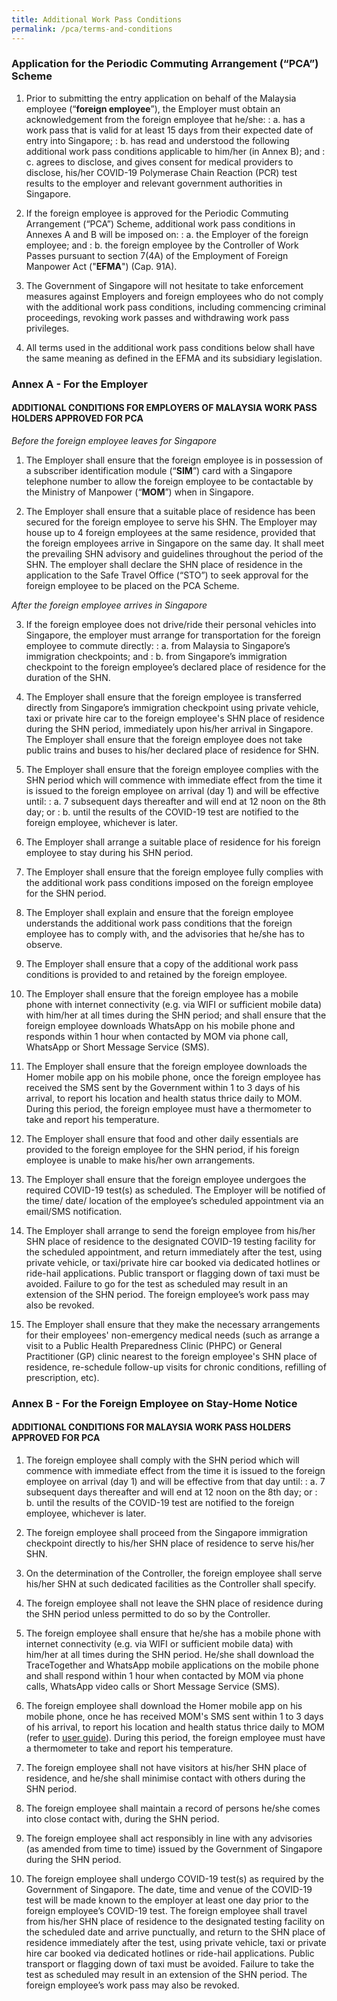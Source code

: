 ```yaml
---
title: Additional Work Pass Conditions
permalink: /pca/terms-and-conditions
---
```


### **Application for the Periodic Commuting Arrangement (“PCA”) Scheme**

1. Prior to submitting the entry application on behalf of the Malaysia employee (“**foreign employee**”), the Employer must obtain an acknowledgement from the foreign employee that he/she:
: a. has a work pass that is valid for at least 15 days from their expected date of entry into Singapore;
: b. has read and understood the following additional work pass conditions applicable to him/her (in Annex B); and
: c. agrees to disclose, and gives consent for medical providers to disclose, his/her COVID-19 Polymerase Chain Reaction (PCR) test results to the employer and relevant government authorities in Singapore.

2. If the foreign employee is approved for the Periodic Commuting Arrangement (“PCA”) Scheme, additional work pass conditions in Annexes A and B will be imposed on:
: a. the Employer of the foreign employee; and
: b. the foreign employee by the Controller of Work Passes pursuant to section 7(4A) of the Employment of Foreign Manpower Act ("**EFMA**") (Cap. 91A).

3. The Government of Singapore will not hesitate to take enforcement measures against Employers and foreign employees who do not comply with the additional work pass conditions, including commencing criminal proceedings, revoking work passes and withdrawing work pass privileges.

4. All terms used in the additional work pass conditions below shall have the same meaning as defined in the EFMA and its subsidiary legislation.

### **Annex A - For the Employer**

#### ADDITIONAL CONDITIONS FOR EMPLOYERS OF MALAYSIA WORK PASS HOLDERS APPROVED FOR PCA

*Before the foreign employee leaves for Singapore*

1. The Employer shall ensure that the foreign employee is in possession of a subscriber identification module (“**SIM**”) card with a Singapore telephone number to allow the foreign employee to be contactable by the Ministry of Manpower (“**MOM**”) when in Singapore.

2. The Employer shall ensure that a suitable place of residence has been secured for the foreign employee to serve his SHN. The Employer may house up to 4 foreign employees at the same residence, provided that the foreign employees arrive in Singapore on the same day. It shall meet the prevailing SHN advisory and guidelines throughout the period of the SHN. The employer shall declare the SHN place of residence in the application to the Safe Travel Office (“STO”) to seek approval for the foreign employee to be placed on the PCA Scheme.

*After the foreign employee arrives in Singapore*

3. If the foreign employee does not drive/ride their personal vehicles into Singapore, the employer must arrange for transportation for the foreign employee to commute directly:
: a. from Malaysia to Singapore’s immigration checkpoints; and 
: b. from Singapore’s immigration checkpoint to the foreign employee’s declared place of residence for the duration of the SHN.

4. The Employer shall ensure that the foreign employee is transferred directly from Singapore’s immigration checkpoint using private vehicle, taxi or private hire car to the foreign employee's SHN place of residence during the SHN period, immediately upon his/her arrival in Singapore. The Employer shall ensure that the foreign employee does not take public trains and buses to his/her declared place of residence for SHN.

5. The Employer shall ensure that the foreign employee complies with the SHN period which will commence with immediate effect from the time it is issued to the foreign employee on arrival (day 1) and will be effective until:
: a. 7 subsequent days thereafter and will end at 12 noon on the 8th day; or
: b. until the results of the COVID-19 test are notified to the foreign employee, whichever is later.

6. The Employer shall arrange a suitable place of residence for his foreign employee to stay during his SHN period.

7. The Employer shall ensure that the foreign employee fully complies with the additional work pass conditions imposed on the foreign employee for the SHN period.

8. The Employer shall explain and ensure that the foreign employee understands the additional work pass conditions that the foreign employee has to comply with, and the advisories that he/she has to observe.

9. The Employer shall ensure that a copy of the additional work pass conditions is provided to and retained by the foreign employee.

10. The Employer shall ensure that the foreign employee has a mobile phone with internet connectivity (e.g. via WIFI or sufficient mobile data) with him/her at all times during the SHN period; and shall ensure that the foreign employee downloads WhatsApp on his mobile phone and responds within 1 hour when contacted by MOM via phone call, WhatsApp or Short Message Service (SMS).

11. The Employer shall ensure that the foreign employee downloads the Homer mobile app on his mobile phone, once the foreign employee has received the SMS sent by the Government within 1 to 3 days of his arrival, to report his location and health status thrice daily to MOM. During this period, the foreign employee must have a thermometer to take and report his temperature.

12. The Employer shall ensure that food and other daily essentials are provided to the foreign employee for the SHN period, if his foreign employee is unable to make his/her own arrangements.

13. The Employer shall ensure that the foreign employee undergoes the required COVID-19 test(s) as scheduled. The Employer will be notified of the time/ date/ location of the employee’s scheduled appointment via an email/SMS notification.

14. The Employer shall arrange to send the foreign employee from his/her SHN place of residence to the designated COVID-19 testing facility for the scheduled appointment, and return immediately after the test, using private vehicle, or taxi/private hire car booked via dedicated hotlines or ride-hail applications. Public transport or flagging down of taxi must be avoided. Failure to go for the test as scheduled may result in an extension of the SHN period. The foreign employee’s work pass may also be revoked.

15. The Employer shall ensure that they make the necessary arrangements for their employees' non-emergency medical needs (such as arrange a visit to a Public Health Preparedness Clinic (PHPC) or General Practitioner (GP) clinic nearest to the foreign employee's SHN place of residence, re-schedule follow-up visits for chronic conditions, refilling of prescription, etc).

### **Annex B - For the Foreign Employee on Stay-Home Notice**

#### ADDITIONAL CONDITIONS FOR MALAYSIA WORK PASS HOLDERS APPROVED FOR PCA

1. The foreign employee shall comply with the SHN period which will commence with immediate effect from the time it is issued to the foreign employee on arrival (day 1) and will be effective from that day until:
: a. 7 subsequent days thereafter and will end at 12 noon on the 8th day; or
: b. until the results of the COVID-19 test are notified to the foreign employee, whichever is later.

2. The foreign employee shall proceed from the Singapore immigration checkpoint directly to his/her SHN place of residence to serve his/her SHN.

3. On the determination of the Controller, the foreign employee shall serve his/her SHN at such dedicated facilities as the Controller shall specify.

4. The foreign employee shall not leave the SHN place of residence during the SHN period unless permitted to do so by the Controller.

5. The foreign employee shall ensure that he/she has a mobile phone with internet connectivity (e.g. via WIFI or sufficient mobile data) with him/her at all times during the SHN period. He/she shall download the TraceTogether and WhatsApp mobile applications on the mobile phone and shall respond within 1 hour when contacted by MOM via phone calls, WhatsApp video calls or Short Message Service (SMS).

6. The foreign employee shall download the Homer mobile app on his mobile phone, once he has received MOM's SMS sent within 1 to 3 days of his arrival, to report his location and health status thrice daily to MOM (refer to [user guide](https://homer.gov.sg/instructions/)). During this period, the foreign employee must have a thermometer to take and report his temperature.

7. The foreign employee shall not have visitors at his/her SHN place of residence, and he/she shall minimise contact with others during the SHN period.

8. The foreign employee shall maintain a record of persons he/she comes into close contact with, during the SHN period.

9. The foreign employee shall act responsibly in line with any advisories (as amended from time to time) issued by the Government of Singapore during the SHN period.

10. The foreign employee shall undergo COVID-19 test(s) as required by the Government of Singapore. The date, time and venue of the COVID-19 test will be made known to the employer at least one day prior to the foreign employee’s COVID-19 test. The foreign employee shall travel from his/her SHN place of residence to the designated testing facility on the scheduled date and arrive punctually, and return to the SHN place of residence immediately after the test, using private vehicle, taxi or private hire car booked via dedicated hotlines or ride-hail applications. Public transport or flagging down of taxi must be avoided. Failure to take the test as scheduled may result in an extension of the SHN period. The foreign employee’s work pass may also be revoked.

